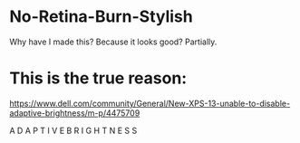 # No-Retina-Burn-Stylish

Why have I made this? Because it looks good? Partially. 

This is the true reason:
======
https://www.dell.com/community/General/New-XPS-13-unable-to-disable-adaptive-brightness/m-p/4475709

A D A P T I V E  B R I G H T N E S S
